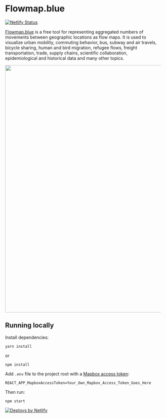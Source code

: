 # Flowmap.blue

  
[![Netlify Status](https://api.netlify.com/api/v1/badges/8b9d3eee-7aa8-4b1f-9e37-2f78307e91d7/deploy-status)](https://app.netlify.com/sites/flowmap-blue/deploys)




[Flowmap.blue](http://flowmap.blue/) is a free tool for representing aggregated numbers of movements between geographic locations as flow maps. It is used to visualize urban mobility, commuting behavior, bus, subway and air travels, bicycle sharing, human and bird migration, refugee flows, freight transportation, trade, supply chains, scientific collaboration, epidemiological and historical data and many other topics.


<a href=https://flowmap.blue/><img src=https://user-images.githubusercontent.com/351828/80291366-3767c300-874d-11ea-9a73-b1f76e0ed554.png width=800>
</a>



## Running locally

Install dependencies:

    yarn install
or     

    npm install
    

Add `.env` file to the project root with a [Mapbox access token](https://www.mapbox.com/help/define-access-token/):

    REACT_APP_MapboxAccessToken=Your_Own_Mapbox_Access_Token_Goes_Here

Then run:

    npm start


<a href="https://www.netlify.com">
    <img src="https://www.netlify.com/img/global/badges/netlify-dark.svg" alt="Deploys by Netlify" />
</a>
